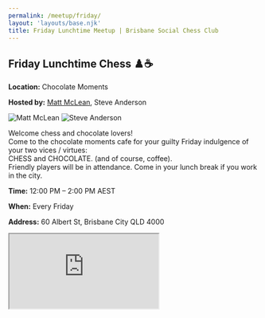 ```yaml
---
permalink: /meetup/friday/
layout: 'layouts/base.njk'
title: Friday Lunchtime Meetup | Brisbane Social Chess Club
---
```


<section class="px-4 max-w-3xl">
  <h2 class="text-center text-xl md:text-2xl font-semibold text-indigo-200 mb-3">
    Friday Lunchtime Chess ♟️☕
  </h2>
  <p class="text-gray-200 text-sm"><strong>Location:</strong> Chocolate Moments</p>
  <p class="text-gray-200 text-sm">
    <strong>Hosted by:</strong>
    <a href="https://github.com/LuckyNotGood" class="text-blue-400 hover:text-blue-500">Matt McLean</a>, Steve Anderson
  </p>
  <div class="flex justify-center gap-4 flex-wrap">
    <img
      src="https://avatars.githubusercontent.com/u/172946035?v=4"
      alt="Matt McLean"
      class="max-w-[150px] rounded-lg mt-2"
    />
    <img
      src="https://avatars.githubusercontent.com/u/873384?s=400&v=4"
      alt="Steve Anderson"
      class="max-w-[150px] rounded-lg mt-2"
    />
  </div>
  <p class="text-sm leading-relaxed">
    Welcome chess and chocolate lovers!<br/>
    Come to the chocolate moments cafe for your guilty Friday indulgence of your two vices / virtues:<br/>
    CHESS and CHOCOLATE. (and of course, coffee).<br/>
    Friendly players will be in attendance. Come in your lunch break if you work in the city.
  </p>
  <p class="text-gray-200 text-sm"><strong>Time:</strong> 12:00 PM – 2:00 PM AEST</p>
  <p class="text-gray-200 text-sm"><strong>When:</strong> Every Friday</p>
  <p class="text-gray-200 text-sm"><strong>Address:</strong> 60 Albert St, Brisbane City QLD 4000</p>
  <div class="mt-4">
    <!-- TODO -->
    <!-- <iframe
      src=""
      class="w-full h-64 rounded-lg border-0"
      allowfullscreen=""
      loading="lazy"
    ></iframe> -->
    <iframe
      src="https://www.google.com/maps/embed?pb=!1m18!1m12!1m3!1d3538.499580593187!2d153.02520607608456!3d-27.47246601626516!2m3!1f0!2f0!3f0!3m2!1i1024!2i768!4f13.1!3m3!1m2!1s0x6b915a1b31119fbd%3A0x5bedc7c6def4d072!2sChocolate%20Moments!5e0!3m2!1sen!2sau!4v1694105637591!5m2!1sen!2sau"
      class="w-full h-64 rounded-lg border-0"
      allowfullscreen=""
      loading="lazy"
      referrerpolicy="no-referrer-when-downgrade"
    ></iframe>
  </div>
</section>
